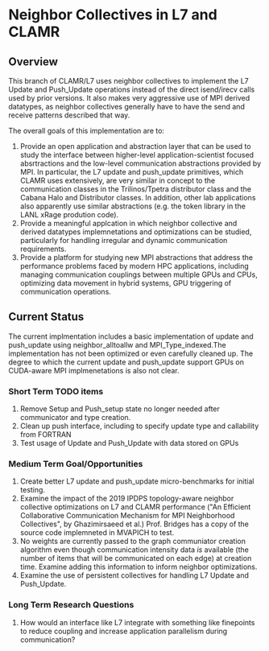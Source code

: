 # Neighbor Collectives in L7 and CLAMR

## Overview
This branch of CLAMR/L7 uses neighbor collectives to implement the L7 Update and Push_Update
operations instead of the direct isend/irecv calls used by prior versions. It also makes
very aggressive use of MPI derived datatypes, as neighbor collectives generally have to
have the send and receive patterns described that way.

The overall goals of this implementation are to:
  1. Provide an open application and abstraction layer that can be used to study the
     interface between higher-level application-scientist focused absrtractions and the
     low-level communication abstractions provided by MPI. In particular, the L7 update
     and push_update primitives, which CLAMR uses extensively, are very similar in concept
     to the communication classes in the Trilinos/Tpetra distributor class and the Cabana
     Halo and Distributor classes. In addition, other lab applications also apparently use
     similar abstractions (e.g. the token library in the LANL xRage prodution code).
  1. Provide a meaningful applcation in which neighbor collective and derived datatypes
     implemnetations and optimizations can be studied, particularly for handling
     irregular and dynamic communication requirements.
  1. Provide a platform for studying new MPI abstractions that address the performance
     problems faced by modern HPC applications, including managing communication couplings
     between multiple GPUs and CPUs, optimizing data movement in hybrid systems,
     GPU triggering of communication operations.

## Current Status
The current implmentation includes a basic implementation of update and push_update using
neighbor_alltoallw and MPI_Type_indexed.The implementation has not been optimized or
even carefully cleaned up. The degree to which the current update and push_update support
GPUs on CUDA-aware MPI implmenetations is also not clear.

### Short Term TODO items
  1. Remove Setup and Push_setup state no longer needed after communicator and type
     creation.
  1. Clean up push interface, including to specify update type and callability from FORTRAN
  1. Test usage of Update and Push_Update with data stored on GPUs

### Medium Term Goal/Opportunities
  1. Create better L7 update and push_update micro-benchmarks for initial testing.
  1. Examine the impact of the 2019 IPDPS topology-aware neighbor collective optimizations
     on L7 and CLAMR performance ("An Efficient Collaborative Communication
     Mechanism for MPI Neighborhood Collectives", by Ghazimirsaeed et al.) Prof. Bridges
     has a copy of the source code implemneted in MVAPICH to test.
  1. No weights are currently passed to the graph communiator creation algorithm even
     though communication intensity data *is* available (the number of items that will be
     communicated on each edge) at creation time. Examine adding this information to inform
     neighbor optimizations.
  1. Examine the use of persistent collectives for handling L7 Update and Push_Update.

### Long Term Research Questions
  1. How would an interface like L7 integrate with something like finepoints to reduce
     coupling and increase application parallelism during communication?
